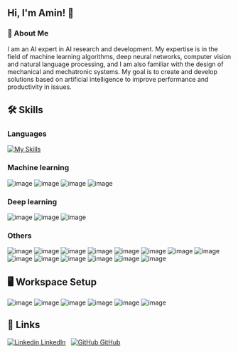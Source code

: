 ## Hi, I'm Amin! 👋

### 🚀 About Me

I am an AI expert in AI research and development. My expertise is in the field of machine learning algorithms, deep neural networks, computer vision and natural language processing, and I am also familiar with the design of mechanical and mechatronic systems. My goal is to create and develop solutions based on artificial intelligence to improve performance and productivity in issues.
## 🛠️ Skills
### Languages
 [![My Skills](https://skillicons.dev/icons?i=python,matlab)](https://skillicons.dev)
### Machine learning
![image](https://img.shields.io/badge/NumPy-013243.svg?style=for-the-badge&logo=NumPy&logoColor=white)
![image](https://img.shields.io/badge/Pandas-2C2D72?style=for-the-badge&logo=pandas&logoColor=white)
![image](https://img.shields.io/badge/Matplotlib-239120?style=for-the-badge&logo=Plotly&logoColor=white)
![image](https://img.shields.io/badge/scikit_learn-F7931E?style=for-the-badge&logo=scikit-learn&logoColor=white)
### Deep learning
![image](https://img.shields.io/badge/TensorFlow-FF6F00?style=for-the-badge&logo=TensorFlow&logoColor=white)
![image](https://img.shields.io/badge/Keras-FF0000?style=for-the-badge&logo=keras&logoColor=white)
![image](https://img.shields.io/badge/PyTorch-EE4C2C?style=for-the-badge&logo=pytorch&logoColor=white)

 ### Others
![image](https://img.shields.io/badge/OpenCV-27338e?style=for-the-badge&logo=OpenCV&logoColor=white)
![image](https://img.shields.io/badge/YOLO-00FFFF.svg?style=for-the-badge&logo=YOLO&logoColor=black)
![image](https://img.shields.io/badge/spaCy-09A3D5.svg?style=for-the-badge&logo=spaCy&logoColor=white)
![image](https://img.shields.io/badge/OpenAI-412991.svg?style=for-the-badge&logo=OpenAI&logoColor=white)
![image](https://img.shields.io/badge/Streamlit-FF4B4B.svg?style=for-the-badge&logo=Streamlit&logoColor=white)
![image](https://img.shields.io/badge/MySQL-4479A1.svg?style=for-the-badge&logo=MySQL&logoColor=white)
![image](https://img.shields.io/badge/PostgreSQL-4169E1.svg?style=for-the-badge&logo=PostgreSQL&logoColor=white)
![image](https://img.shields.io/badge/MongoDB-47A248.svg?style=for-the-badge&logo=MongoDB&logoColor=white)
![image](https://img.shields.io/badge/FastAPI-009688.svg?style=for-the-badge&logo=FastAPI&logoColor=white)
![image](https://img.shields.io/badge/GitHub%20Actions-2088FF.svg?style=for-the-badge&logo=GitHub-Actions&logoColor=white)
![image](https://img.shields.io/badge/Docker-2496ED.svg?style=for-the-badge&logo=Docker&logoColor=white)
![image](https://img.shields.io/badge/Dialogflow-FF9800.svg?style=for-the-badge&logo=Dialogflow&logoColor=white)
![image](https://img.shields.io/badge/Git-F05032.svg?style=for-the-badge&logo=Git&logoColor=white)
![image](https://img.shields.io/badge/Heroku-430098.svg?style=for-the-badge&logo=Heroku&logoColor=white)

## 🖥️ Workspace Setup
![image](https://img.shields.io/badge/Windows%2011-0078D4.svg?style=for-the-badge&logo=Windows-11&logoColor=white)
![image](https://img.shields.io/badge/Intel%20Core_i5_12th-0071C5?style=for-the-badge&logo=intel&logoColor=white)
![image](https://img.shields.io/badge/NVIDIA-GTX1650-76B900?style=for-the-badge&logo=nvidia&logoColor=white)
![image](https://img.shields.io/badge/Jupyter-F37626.svg?style=for-the-badge&logo=Jupyter&logoColor=white)
![image](https://img.shields.io/badge/PyCharm-000000.svg?style=for-the-badge&logo=PyCharm&logoColor=white)
![image](https://img.shields.io/badge/VSCode-0078D4?style=for-the-badge&logo=visual%20studio%20code&logoColor=white)

## 🔗 Links
[![Linkedin](https://i.stack.imgur.com/gVE0j.png) LinkedIn](https://www.linkedin.com/in/amin-haghdadi)
&nbsp;
[![GitHub](https://i.stack.imgur.com/tskMh.png) GitHub](https://github.com/AminHaghdadi)
